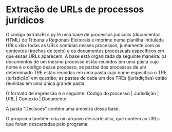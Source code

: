 # Extração de URLs de processos jurídicos

O código extraiURLs.py lê uma base de processos judiciais (documentos HTML) de Tribunais Regionais Eleitorais e imprime numa planilha intitulada URLs.xlsx todas as URLs contidas nesses processos, juntamente com os contextos (trechos de texto) e os documentos processuais específicos em que essas URLs aparecem. A base está organizada da seguinte maneira: os documentos de um mesmo processo estão reunidos em uma pasta cujo nome é o código desse processo; as pastas dos processos de um determinado TRE estão reunidas em uma pasta cujo nome especifica o TRE (jurisdição) em questão; as pastas de cada um dos TREs (jurisdições) estão reunidas em uma única grande pasta.

O formato de impressão é o seguinte:
Código do processo | Jurisdição | URL | Contexto | Documento

A pasta "Decisoes" contém uma amostra dessa base.

O programa também cria um arquivo descarte.xlsx, que contém as URLs que foram descartadas pelo programa.
